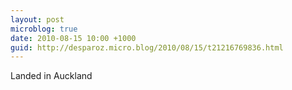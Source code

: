 ```yaml
---
layout: post
microblog: true
date: 2010-08-15 10:00 +1000
guid: http://desparoz.micro.blog/2010/08/15/t21216769836.html
---
```

Landed in Auckland
